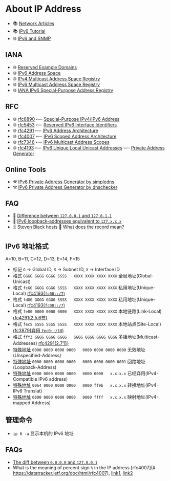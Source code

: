 # About IP Address

- 📚 [Network Articles](https://datacadamia.com/network/start)
- 📚 [IPv6 Tutorial](https://www.tutorialspoint.com/ipv6/index.htm)
- 🌐 [IPv6 and SNMP](https://www.snmp.com/protocol/ipv6.shtml)

## IANA

- 🌐 [Reserved Example Domains](https://www.iana.org/help/example-domains)
- 🌐 [IPv6 Address Space](https://www.iana.org/assignments/ipv6-address-space)
- 🌐 [IPv4 Multicast Address Space Registry](https://www.iana.org/assignments/multicast-addresses)
- 🌐 [IPv6 Multicast Address Space Registry](https://www.iana.org/assignments/ipv6-multicast-addresses)
- 🌐 [IANA IPv6 Special-Purpose Address Registry](https://www.iana.org/assignments/iana-ipv6-special-registry)

## RFC

- 🌐 [rfc6890](https://datatracker.ietf.org/doc/html/rfc6890) ⬳
     [Special-Purpose IPv4/IPv6 Address](https://www.rfc-editor.org/rfc/rfc6890)
- 🌐 [rfc5453](https://datatracker.ietf.org/doc/html/rfc5453) ⬳
     [Reserved IPv6 Interface Identifiers](https://www.rfc-editor.org/rfc/rfc5453)
- 🌐 [rfc4291](https://datatracker.ietf.org/doc/html/rfc4291) ⬳
     [IPv6 Address Architecture](https://www.rfc-editor.org/rfc/rfc4291)
- 🌐 [rfc4007](https://datatracker.ietf.org/doc/html/rfc4007) ⬳
     [IPv6 Scoped Address Architecture](https://www.rfc-editor.org/rfc/rfc4007)
- 🌐 [rfc7346](https://datatracker.ietf.org/doc/html/rfc7346) ⬳
     [IPv6 Multicast Address Scopes](https://www.rfc-editor.org/rfc/rfc7346)
- 🌐 [rfc4193](https://datatracker.ietf.org/doc/html/rfc4193) ⬳
     [IPv6 Unique Local Unicast Addresses](https://www.rfc-editor.org/rfc/rfc4193) ⬳
     [Private Address Generator](https://v6tools.kasperd.dk/rfc4193)

## Online Tools

- ⚒ [IPv6 Private Address Generator by simpledns](https://simpledns.plus/private-ipv6)
- ⚒ [IPv6 Private Address Generator by dnschecker](https://dnschecker.org/ipv6-address-generator.php)

## FAQ

- 💬 [Difference between `127.0.0.1` and `127.0.1.1`](https://serverfault.com/questions/925136)
- 💬 [IPv6 loopback-addresses equivalent to `127.x.x.x`](https://serverfault.com/questions/193377)
- 🗄 [Steven Black](http://stevenblack.com) [hosts](https://github.com/StevenBlack/hosts)
  💬 [What does the record mean?](https://superuser.com/questions/1407575)

## IPv6 地址格式

A=10, B=11, C=12, D=13, E=14, F=15

- 标记 `G` -> Global ID, `S` -> Subnet ID, `X` -> Interface ID
- 格式 `GGGG GGGG GGGG SSSS   XXXX XXXX XXXX XXXX`    全局地址(Global-Unicast)
- 格式 `fcGG GGGG GGGG SSSS   XXXX XXXX XXXX XXXX`    私用地址(Unique-Local)
  [rfc4193(`fc00::/7`)](https://datatracker.ietf.org/doc/html/rfc4193)
- 格式 `fdGG GGGG GGGG SSSS   XXXX XXXX XXXX XXXX`    私用地址(Unique-Local)
  [rfc4193(`fc00::/7`)](https://datatracker.ietf.org/doc/html/rfc4193)
- 格式 `fe80 0000 0000 0000   XXXX XXXX XXXX XXXX`    本地链路(Link-Local)
  [rfc4291(2.5.6节)](https://datatracker.ietf.org/doc/html/rfc4291)
- 格式 `fecS SSSS SSSS SSSS   XXXX XXXX XXXX XXXX`    本地站点(Site-Local)
  [rfc3879(弃用 `fec0::/10`)](https://datatracker.ietf.org/doc/html/rfc3879)
- 格式 `ffYZ GGGG GGGG GGGG   GGGG GGGG GGGG GGGG`    多播地址(Multicast-Addresses)
  [rfc4291(2.7节)](https://datatracker.ietf.org/doc/html/rfc4291#section-2.7)
- [特殊地址](https://datatracker.ietf.org/doc/html/rfc6890)
  `0000 0000 0000 0000   0000 0000 0000 0000`         无效地址(Unspecified-Address)
- [特殊地址](https://datatracker.ietf.org/doc/html/rfc6890)
  `0000 0000 0000 0000   0000 0000 0000 0001`         回路地址(Loopback-Address)
- [特殊地址](https://datatracker.ietf.org/doc/html/rfc6890)
  `0000 0000 0000 0000   0000 0000   x.x.x.x`         已经弃用(IPv4-Compatible IPv6 address)
- [特殊地址](https://datatracker.ietf.org/doc/html/rfc6890)
  `0064 0000 0000 0000   0000 ff9b   x.x.x.x`         转换地址(IPv4-IPv6 Translat)
- [特殊地址](https://datatracker.ietf.org/doc/html/rfc6890)
  `0000 0000 0000 0000   0000 ffff   x.x.x.x`         映射地址(IPv4-mapped Address)

## 管理命令

- `ip 6 -a` 显示本机的 IPv6 地址

## FAQs

- [The diff between `0.0.0.0` and `127.0.0.1`](https://superuser.com/questions/949428)
- What is the meaning of percent sign `%` in the IP address
  [rfc4007](# https://datatracker.ietf.org/doc/html/rfc4007),
  [link1](https://superuser.com/questions/99746),
  [link2](https://superuser.com/questions/241642)
